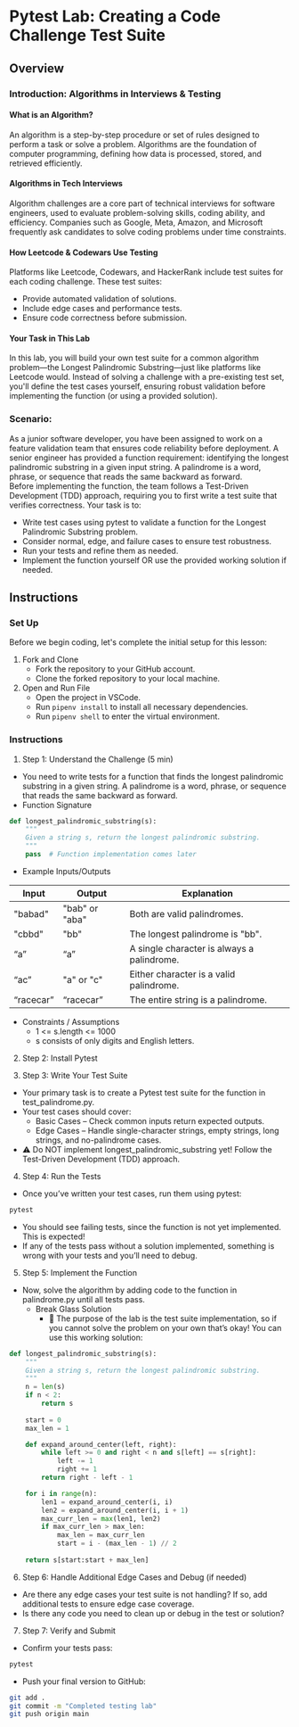 # Pytest Lab: Creating a Code Challenge Test Suite

## Overview 
### Introduction: Algorithms in Interviews & Testing

#### What is an Algorithm?

An algorithm is a step-by-step procedure or set of rules designed to perform a task or solve a problem. Algorithms are the foundation of computer programming, defining how data is processed, stored, and retrieved efficiently.

#### Algorithms in Tech Interviews

Algorithm challenges are a core part of technical interviews for software engineers, used to evaluate problem-solving skills, coding ability, and efficiency. Companies such as Google, Meta, Amazon, and Microsoft frequently ask candidates to solve coding problems under time constraints.

#### How Leetcode & Codewars Use Testing

Platforms like Leetcode, Codewars, and HackerRank include test suites for each coding challenge. These test suites:

* Provide automated validation of solutions.
* Include edge cases and performance tests.
* Ensure code correctness before submission.

#### Your Task in This Lab

In this lab, you will build your own test suite for a common algorithm problem—the Longest Palindromic Substring—just like platforms like Leetcode would. Instead of solving a challenge with a pre-existing test set, you'll define the test cases yourself, ensuring robust validation before implementing the function (or using a provided solution).

### Scenario:

As a junior software developer, you have been assigned to work on a feature validation team that ensures code reliability before deployment. A senior engineer has provided a function requirement: identifying the longest palindromic substring in a given input string. A palindrome is a word, phrase, or sequence that reads the same backward as forward.
<br>
Before implementing the function, the team follows a Test-Driven Development (TDD) approach, requiring you to first write a test suite that verifies correctness. Your task is to:
* Write test cases using pytest to validate a function for the Longest Palindromic Substring problem.
* Consider normal, edge, and failure cases to ensure test robustness.
* Run your tests and refine them as needed.
* Implement the function yourself OR use the provided working solution if needed.

## Instructions
### Set Up
Before we begin coding, let's complete the initial setup for this lesson: 

1. Fork and Clone
    * Fork the repository to your GitHub account.
    * Clone the forked repository to your local machine.
2. Open and Run File
    * Open the project in VSCode.
    * Run `pipenv install` to install all necessary dependencies.
    * Run `pipenv shell` to enter the virtual environment.

### Instructions
1. Step 1: Understand the Challenge (5 min)
* You need to write tests for a function that finds the longest palindromic substring in a given string. A palindrome is a word, phrase, or sequence that reads the same backward as forward.
* Function Signature
```python
def longest_palindromic_substring(s):
    """
    Given a string s, return the longest palindromic substring.
    """
    pass  # Function implementation comes later
```
* Example Inputs/Outputs

|   Input  |  Output | Explanation |
| --- | --- | --- |
| "babad" | "bab" or "aba" | Both are valid palindromes. |
| "cbbd" | "bb" | The longest palindrome is "bb". |
| “a” | “a” | A single character is always a palindrome. |
| “ac” | "a" or "c" | Either character is a valid palindrome. |
| “racecar” | “racecar” | The entire string is a palindrome. |

* Constraints / Assumptions
    * 1 <= s.length <= 1000
    * s consists of only digits and English letters.

2. Step 2: Install Pytest


3. Step 3: Write Your Test Suite
* Your primary task is to create a Pytest test suite for the function in test_palindrome.py.
* Your test cases should cover:
    * Basic Cases – Check common inputs return expected outputs.
    * Edge Cases – Handle single-character strings, empty strings, long strings, and no-palindrome cases.
* ⚠️ Do NOT implement longest_palindromic_substring yet! Follow the Test-Driven Development (TDD) approach.

4. Step 4: Run the Tests
* Once you’ve written your test cases, run them using pytest:
```bash
pytest
```
* You should see failing tests, since the function is not yet implemented. This is expected! 
* If any of the tests pass without a solution implemented, something is wrong with your tests and you’ll need to debug.

5. Step 5: Implement the Function
* Now, solve the algorithm by adding code to the function in palindrome.py until all tests pass.
    * Break Glass Solution
        * 🚨 The purpose of the lab is the test suite implementation, so if you cannot solve the problem on your own that’s okay! You can use this working solution:

```python
def longest_palindromic_substring(s):
    """
    Given a string s, return the longest palindromic substring.
    """
    n = len(s)
    if n < 2:
        return s
    
    start = 0
    max_len = 1

    def expand_around_center(left, right):
        while left >= 0 and right < n and s[left] == s[right]:
            left -= 1
            right += 1
        return right - left - 1

    for i in range(n):
        len1 = expand_around_center(i, i)
        len2 = expand_around_center(i, i + 1)
        max_curr_len = max(len1, len2)
        if max_curr_len > max_len:
            max_len = max_curr_len
            start = i - (max_len - 1) // 2
            
    return s[start:start + max_len]
```


6. Step 6: Handle Additional Edge Cases and Debug (if needed)
* Are there any edge cases your test suite is not handling? If so, add additional tests to ensure edge case coverage.
* Is there any code you need to clean up or debug in the test or solution?

7. Step 7: Verify and Submit
* Confirm your tests pass:
```bash
pytest
```
* Push your final version to GitHub:
```bash
git add .
git commit -m "Completed testing lab"
git push origin main
```
